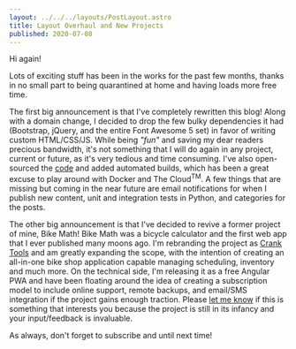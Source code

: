 ```yaml
---
layout: ../../../layouts/PostLayout.astro
title: Layout Overhaul and New Projects
published: 2020-07-08
---
```


Hi again!

Lots of exciting stuff has been in the works for the past few months, thanks in no small part to being quarantined at home and having loads more free time. 

The first big announcement is that I've completely rewritten this blog! Along with a domain change, I decided to drop the few bulky dependencies it had (Bootstrap, jQuery, and the entire Font Awesome 5 set) in favor of writing custom HTML/CSS/JS. While being _"fun"_ and saving my dear readers precious bandwidth, it's not something that I will do again in any project, current or future, as it's very tedious and time consuming. I've also open-sourced the [code](https://github.com/cptchloroplast/blog) and added automated builds, which has been a great excuse to play around with Docker and The Cloud<sup>TM</sup>. A few things that are missing but coming in the near future are email notifications for when I publish new content, unit and integration tests in Python, and categories for the posts. 

The other big announcement is that I've decided to revive a former project of mine, Bike Math! Bike Math was a bicycle calculator and the first web app that I ever published many moons ago. I'm rebranding the project as [Crank Tools](https://crank.tools) and am greatly expanding the scope, with the intention of creating an all-in-one bike shop application capable managing scheduling, inventory and much more. On the technical side, I'm releasing it as a free Angular PWA and have been floating around the idea of creating a subscription model to include online support, remote backups, and email/SMS integration if the project gains enough traction. Please [let me know](https://ben.okkema.org/contact) if this is something that interests you because the project is still in its infancy and your input/feedback is invaluable.

As always, don't forget to subscribe and until next time!